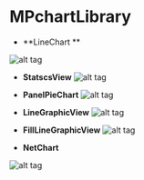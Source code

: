 # MPchartLibrary
 - **LineChart **

 ![alt tag](https://raw.github.com/maxqiang1992/MPchartLibrary/master/screenshots/line.png)
 

 - **StatscsView**
 ![alt tag](https://raw.github.com/maxqiang1992/MPchartLibrary/master/screenshots/statscs.png)
 - **PanelPieChart**
 ![alt tag](https://raw.github.com/maxqiang1992/MPchartLibrary/master/screenshots/panlel.png)

 - **LineGraphicView**
 ![alt tag](https://raw.github.com/maxqiang1992/MPchartLibrary/master/screenshots/line_graphic.png)

 - **FillLineGraphicView**
 ![alt tag](https://raw.github.com/maxqiang1992/MPchartLibrary/master/screenshots/fill_line.png)

 - **NetChart**

 ![alt tag](https://raw.github.com/maxqiang1992/MPchartLibrary/master/screenshots/net.png)
